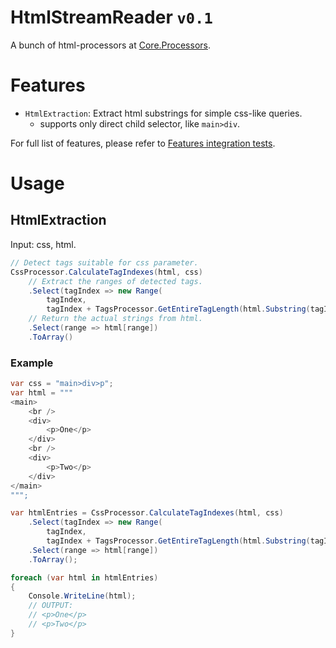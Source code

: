 HtmlStreamReader `v0.1`
=======
A bunch of html-processors at [Core.Processors](/Core/Processors/).

Features
=======

- `HtmlExtraction`: Extract html substrings for simple css-like queries.
    - supports only direct child selector, like `main>div`.

For full list of features, please refer to [Features integration tests](/Core.Tests.IntegrationTests/Features/).

Usage
=======

HtmlExtraction
----------------
Input: css, html.
```csharp
// Detect tags suitable for css parameter.
CssProcessor.CalculateTagIndexes(html, css)
    // Extract the ranges of detected tags.
    .Select(tagIndex => new Range(
        tagIndex,
        tagIndex + TagsProcessor.GetEntireTagLength(html.Substring(tagIndex))))
    // Return the actual strings from html.
    .Select(range => html[range])
    .ToArray()
```

### Example

```csharp
var css = "main>div>p";
var html = """
<main>
    <br />
    <div>
        <p>One</p>
    </div>
    <br />
    <div>
        <p>Two</p>
    </div>
</main>
""";

var htmlEntries = CssProcessor.CalculateTagIndexes(html, css)
    .Select(tagIndex => new Range(
        tagIndex,
        tagIndex + TagsProcessor.GetEntireTagLength(html.Substring(tagIndex))))
    .Select(range => html[range])
    .ToArray();

foreach (var html in htmlEntries)
{
    Console.WriteLine(html);
    // OUTPUT:
    // <p>One</p>
    // <p>Two</p>
}
```